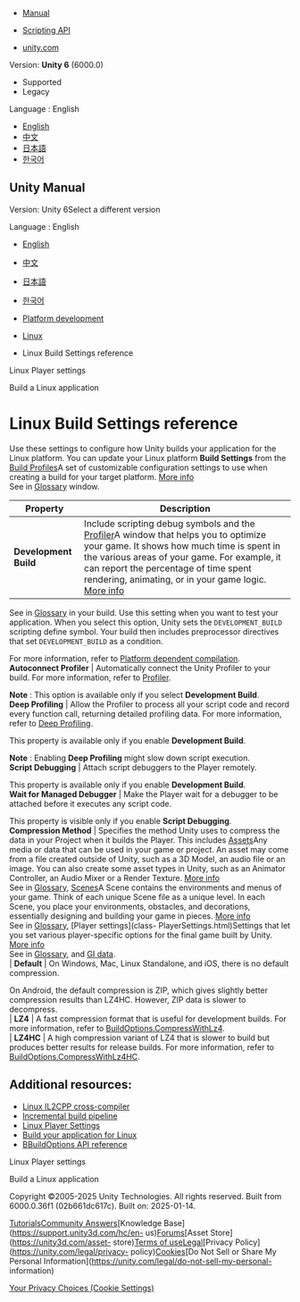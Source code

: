 [](https://docs.unity3d.com)

  * [Manual](../Manual/index.html)
  * [Scripting API](../ScriptReference/index.html)

  * [unity.com](https://unity.com/)

Version: **Unity 6** (6000.0)

  * Supported
  * Legacy

Language : English

  * [English](/Manual/Buildsettings-linux.html)
  * [中文](/cn/current/Manual/Buildsettings-linux.html)
  * [日本語](/ja/current/Manual/Buildsettings-linux.html)
  * [한국어](/kr/current/Manual/Buildsettings-linux.html)

[](https://docs.unity3d.com)

## Unity Manual

Version: Unity 6Select a different version

Language : English

  * [English](/Manual/Buildsettings-linux.html)
  * [中文](/cn/current/Manual/Buildsettings-linux.html)
  * [日本語](/ja/current/Manual/Buildsettings-linux.html)
  * [한국어](/kr/current/Manual/Buildsettings-linux.html)

  * [Platform development ](PlatformSpecific.html)
  * [Linux](linux.html)
  * Linux Build Settings reference

[](PlayerSettings-linux.html)

Linux Player settings

[](build-for-linux.html)

Build a Linux application

# Linux Build Settings reference

Use these settings to configure how Unity builds your application for the
Linux platform. You can update your Linux platform **Build Settings** from the
[Build Profiles](BuildSettings.html)A set of customizable configuration
settings to use when creating a build for your target platform. [More
info](build-profiles.html)  
See in [Glossary](Glossary.html#Buildprofile) window.

**Property** | **Description**  
---|---  
**Development Build** | Include scripting debug symbols and the [Profiler](Profiler.html)A window that helps you to optimize your game. It shows how much time is spent in the various areas of your game. For example, it can report the percentage of time spent rendering, animating, or in your game logic. [More info](Profiler.html)  
See in [Glossary](Glossary.html#Profiler) in your build. Use this setting when
you want to test your application. When you select this option, Unity sets the
`DEVELOPMENT_BUILD` scripting define symbol. Your build then includes
preprocessor directives that set `DEVELOPMENT_BUILD` as a condition.  
  
For more information, refer to [Platform dependent
compilation](PlatformDependentCompilation).  
**Autoconnect Profiler** | Automatically connect the Unity Profiler to your build. For more information, refer to [Profiler](Profiler.html).  
  
**Note** : This option is available only if you select **Development Build**.  
**Deep Profiling** | Allow the Profiler to process all your script code and record every function call, returning detailed profiling data. For more information, refer to [Deep Profiling](ProfilerWindow.html#deep-profiling).   
  
This property is available only if you enable **Development Build**.  
  
**Note** : Enabling **Deep Profiling** might slow down script execution.  
**Script Debugging** | Attach script debuggers to the Player remotely.   
  
This property is available only if you enable **Development Build**.  
**Wait for Managed Debugger** | Make the Player wait for a debugger to be attached before it executes any script code.  
  
This property is visible only if you enable **Script Debugging**.  
**Compression Method** | Specifies the method Unity uses to compress the data in your Project when it builds the Player. This includes [Assets](AssetTypes.html)Any media or data that can be used in your game or project. An asset may come from a file created outside of Unity, such as a 3D Model, an audio file or an image. You can also create some asset types in Unity, such as an Animator Controller, an Audio Mixer or a Render Texture. [More info](AssetWorkflow.html)  
See in [Glossary](Glossary.html#Asset), [Scenes](CreatingScenes.html)A Scene
contains the environments and menus of your game. Think of each unique Scene
file as a unique level. In each Scene, you place your environments, obstacles,
and decorations, essentially designing and building your game in pieces. [More
info](CreatingScenes.html)  
See in [Glossary](Glossary.html#Scene), [Player settings](class-
PlayerSettings.html)Settings that let you set various player-specific options
for the final game built by Unity. [More info](class-PlayerSettings.html)  
See in [Glossary](Glossary.html#PlayerSettings), and [GI data](GICache.html).  
| **Default** | On Windows, Mac, Linux Standalone, and iOS, there is no default compression.  
  
On Android, the default compression is ZIP, which gives slightly better
compression results than LZ4HC. However, ZIP data is slower to decompress.  
| **LZ4** | A fast compression format that is useful for development builds. For more information, refer to [BuildOptions.CompressWithLz4](../ScriptReference/BuildOptions.CompressWithLz4.html).  
| **LZ4HC** | A high compression variant of LZ4 that is slower to build but produces better results for release builds. For more information, refer to [BuildOptions.CompressWithLz4HC](../ScriptReference/BuildOptions.CompressWithLz4HC.html).  
  
## Additional resources:

  * [Linux IL2CPP cross-compiler](linux-il2cpp-crosscompiler.html)
  * [Incremental build pipeline](incremental-build-pipeline.html#creating-non-incremental-builds)
  * [Linux Player Settings](PlayerSettings-linux.html)
  * [Build your application for Linux](build-for-linux.html)
  * [BBuildOptions API reference](../ScriptReference/BuildOptions.html)

[](PlayerSettings-linux.html)

Linux Player settings

[](build-for-linux.html)

Build a Linux application

Copyright ©2005-2025 Unity Technologies. All rights reserved. Built from
6000.0.36f1 (02b661dc617c). Built on: 2025-01-14.

[Tutorials](https://learn.unity.com/)[Community
Answers](https://answers.unity3d.com)[Knowledge
Base](https://support.unity3d.com/hc/en-
us)[Forums](https://forum.unity3d.com)[Asset Store](https://unity3d.com/asset-
store)[Terms of
use](https://docs.unity3d.com/Manual/TermsOfUse.html)[Legal](https://unity.com/legal)[Privacy
Policy](https://unity.com/legal/privacy-
policy)[Cookies](https://unity.com/legal/cookie-policy)[Do Not Sell or Share
My Personal Information](https://unity.com/legal/do-not-sell-my-personal-
information)

[Your Privacy Choices (Cookie Settings)](javascript:void\(0\);)

